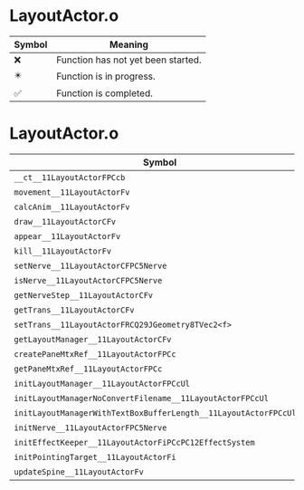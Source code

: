 # LayoutActor.o
| Symbol | Meaning 
| ------------- | ------------- 
| :x: | Function has not yet been started. 
| :eight_pointed_black_star: | Function is in progress. 
| :white_check_mark: | Function is completed. 


# LayoutActor.o
| Symbol | Decompiled? |
| ------------- | ------------- |
| `__ct__11LayoutActorFPCcb` | :white_check_mark: |
| `movement__11LayoutActorFv` | :white_check_mark: |
| `calcAnim__11LayoutActorFv` | :white_check_mark: |
| `draw__11LayoutActorCFv` | :white_check_mark: |
| `appear__11LayoutActorFv` | :white_check_mark: |
| `kill__11LayoutActorFv` | :white_check_mark: |
| `setNerve__11LayoutActorCFPC5Nerve` | :white_check_mark: |
| `isNerve__11LayoutActorCFPC5Nerve` | :white_check_mark: |
| `getNerveStep__11LayoutActorCFv` | :white_check_mark: |
| `getTrans__11LayoutActorCFv` | :x: |
| `setTrans__11LayoutActorFRCQ29JGeometry8TVec2<f>` | :x: |
| `getLayoutManager__11LayoutActorCFv` | :white_check_mark: |
| `createPaneMtxRef__11LayoutActorFPCc` | :x: |
| `getPaneMtxRef__11LayoutActorFPCc` | :x: |
| `initLayoutManager__11LayoutActorFPCcUl` | :white_check_mark: |
| `initLayoutManagerNoConvertFilename__11LayoutActorFPCcUl` | :white_check_mark: |
| `initLayoutManagerWithTextBoxBufferLength__11LayoutActorFPCcUlUl` | :white_check_mark: |
| `initNerve__11LayoutActorFPC5Nerve` | :x: |
| `initEffectKeeper__11LayoutActorFiPCcPC12EffectSystem` | :x: |
| `initPointingTarget__11LayoutActorFi` | :x: |
| `updateSpine__11LayoutActorFv` | :white_check_mark: |
